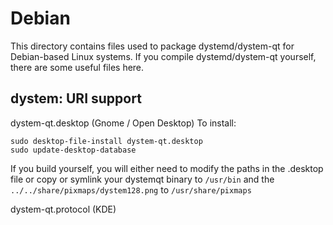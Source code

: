 
Debian
====================
This directory contains files used to package dystemd/dystem-qt
for Debian-based Linux systems. If you compile dystemd/dystem-qt yourself, there are some useful files here.

## dystem: URI support ##


dystem-qt.desktop  (Gnome / Open Desktop)
To install:

	sudo desktop-file-install dystem-qt.desktop
	sudo update-desktop-database

If you build yourself, you will either need to modify the paths in
the .desktop file or copy or symlink your dystemqt binary to `/usr/bin`
and the `../../share/pixmaps/dystem128.png` to `/usr/share/pixmaps`

dystem-qt.protocol (KDE)

